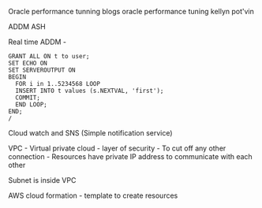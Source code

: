 Oracle performance tunning blogs 
oracle performance tuning kellyn pot'vin 


ADDM ASH 

Real time ADDM - 

```
GRANT ALL ON t to user;
SET ECHO ON
SET SERVEROUTPUT ON
BEGIN 
  FOR i in 1..5234568 LOOP
  INSERT INTO t values (s.NEXTVAL, 'first');
  COMMIT;
  END LOOP;
END;
/
```
Cloud watch and SNS (Simple notification service)

VPC - Virtual private cloud - layer of security - To cut off any other connection - Resources have private IP address to communicate with each other

Subnet is inside VPC

AWS cloud formation - template to create resources
